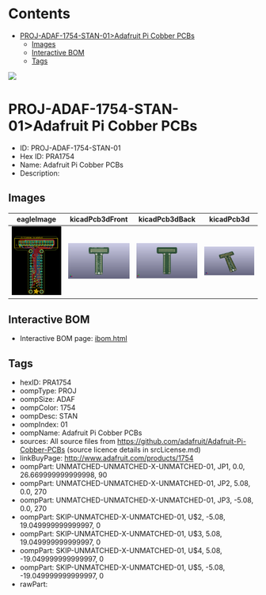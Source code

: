 



Contents
========

* [PROJ-ADAF-1754-STAN-01>Adafruit Pi Cobber PCBs](#proj-adaf-1754-stan-01adafruit-pi-cobber-pcbs)
	* [Images](#images)
	* [Interactive BOM](#interactive-bom)
	* [Tags](#tags)
  
![][im]
# PROJ-ADAF-1754-STAN-01>Adafruit Pi Cobber PCBs

- ID: PROJ-ADAF-1754-STAN-01
- Hex ID: PRA1754
- Name: Adafruit Pi Cobber PCBs
- Description: 

## Images
  
  

|eagleImage|kicadPcb3dFront|kicadPcb3dBack|kicadPcb3d|
| :---: | :---: | :---: | :---: |
|[![eagleImage](eagleImage_140.png)](eagleImage_600.png)|[![kicadPcb3dFront](kicadPcb3dFront_140.png)](kicadPcb3dFront_600.png)|[![kicadPcb3dBack](kicadPcb3dBack_140.png)](kicadPcb3dBack_600.png)|[![kicadPcb3d](kicadPcb3d_140.png)](kicadPcb3d_600.png)|

## Interactive BOM

- Interactive BOM page: [ibom.html](kicad/bom/ibom.html)

## Tags

- hexID: PRA1754
- oompType: PROJ
- oompSize: ADAF
- oompColor: 1754
- oompDesc: STAN
- oompIndex: 01
- oompName: Adafruit Pi Cobber PCBs
- sources: All source files from https://github.com/adafruit/Adafruit-Pi-Cobber-PCBs (source licence details in srcLicense.md)
- linkBuyPage: http://www.adafruit.com/products/1754
- oompPart: UNMATCHED-UNMATCHED-X-UNMATCHED-01, JP1, 0.0, 26.669999999999998, 90
- oompPart: UNMATCHED-UNMATCHED-X-UNMATCHED-01, JP2, 5.08, 0.0, 270
- oompPart: UNMATCHED-UNMATCHED-X-UNMATCHED-01, JP3, -5.08, 0.0, 270
- oompPart: SKIP-UNMATCHED-X-UNMATCHED-01, U$2, -5.08, 19.049999999999997, 0
- oompPart: SKIP-UNMATCHED-X-UNMATCHED-01, U$3, 5.08, 19.049999999999997, 0
- oompPart: SKIP-UNMATCHED-X-UNMATCHED-01, U$4, 5.08, -19.049999999999997, 0
- oompPart: SKIP-UNMATCHED-X-UNMATCHED-01, U$5, -5.08, -19.049999999999997, 0
- rawPart: 



[im]: kicadPcb3d_450.png
